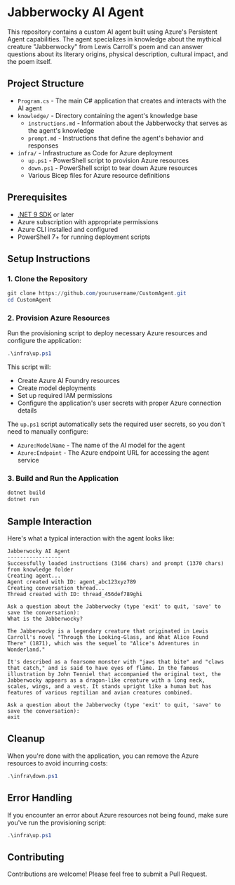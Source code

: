 # Jabberwocky AI Agent

This repository contains a custom AI agent built using Azure's Persistent Agent capabilities. The agent specializes in knowledge about the mythical creature "Jabberwocky" from Lewis Carroll's poem and can answer questions about its literary origins, physical description, cultural impact, and the poem itself.

## Project Structure

- `Program.cs` - The main C# application that creates and interacts with the AI agent
- `knowledge/` - Directory containing the agent's knowledge base
  - `instructions.md` - Information about the Jabberwocky that serves as the agent's knowledge
  - `prompt.md` - Instructions that define the agent's behavior and responses
- `infra/` - Infrastructure as Code for Azure deployment
  - `up.ps1` - PowerShell script to provision Azure resources
  - `down.ps1` - PowerShell script to tear down Azure resources
  - Various Bicep files for Azure resource definitions

## Prerequisites

- [.NET 9 SDK](https://dotnet.microsoft.com/download/dotnet/9.0) or later
- Azure subscription with appropriate permissions
- Azure CLI installed and configured
- PowerShell 7+ for running deployment scripts

## Setup Instructions

### 1. Clone the Repository

```powershell
git clone https://github.com/yourusername/CustomAgent.git
cd CustomAgent
```

### 2. Provision Azure Resources

Run the provisioning script to deploy necessary Azure resources and configure the application:

```powershell
.\infra\up.ps1
```

This script will:
- Create Azure AI Foundry resources
- Create model deployments
- Set up required IAM permissions
- Configure the application's user secrets with proper Azure connection details

The `up.ps1` script automatically sets the required user secrets, so you don't need to manually configure:
- `Azure:ModelName` - The name of the AI model for the agent
- `Azure:Endpoint` - The Azure endpoint URL for accessing the agent service

### 3. Build and Run the Application

```powershell
dotnet build
dotnet run
```

## Sample Interaction

Here's what a typical interaction with the agent looks like:

```
Jabberwocky AI Agent
------------------
Successfully loaded instructions (3166 chars) and prompt (1370 chars) from knowledge folder
Creating agent...
Agent created with ID: agent_abc123xyz789
Creating conversation thread...
Thread created with ID: thread_456def789ghi

Ask a question about the Jabberwocky (type 'exit' to quit, 'save' to save the conversation):
What is the Jabberwocky?

The Jabberwocky is a legendary creature that originated in Lewis Carroll's novel "Through the Looking-Glass, and What Alice Found There" (1871), which was the sequel to "Alice's Adventures in Wonderland." 

It's described as a fearsome monster with "jaws that bite" and "claws that catch," and is said to have eyes of flame. In the famous illustration by John Tenniel that accompanied the original text, the Jabberwocky appears as a dragon-like creature with a long neck, scales, wings, and a vest. It stands upright like a human but has features of various reptilian and avian creatures combined.

Ask a question about the Jabberwocky (type 'exit' to quit, 'save' to save the conversation):
exit
```

## Cleanup

When you're done with the application, you can remove the Azure resources to avoid incurring costs:

```powershell
.\infra\down.ps1
```

## Error Handling

If you encounter an error about Azure resources not being found, make sure you've run the provisioning script:

```powershell
.\infra\up.ps1
```

## Contributing

Contributions are welcome! Please feel free to submit a Pull Request.
